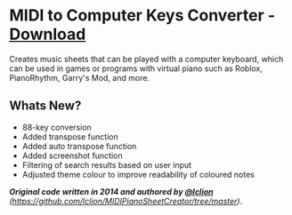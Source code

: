MIDI to Computer Keys Converter - [Download](https://minhaskamal.github.io/DownGit/#/home?url=https:%2F%2Fgithub.com%2FAlbacusphetical%2FMIDIToComputerKeysConverter%2Ftree%2Fmaster%2FMidiToComputerKeysConverterLauncher)
===============================
Creates music sheets that can be played with a computer keyboard, which can be used in games or programs with virtual piano such as Roblox, PianoRhythm, Garry's Mod, and more.

## Whats New?
- 88-key conversion
- Added transpose function
- Added auto transpose function
- Added screenshot function
- Filtering of search results based on user input
- Adjusted theme colour to improve readability of coloured notes


***Original code written in 2014 and authored by [@lclion](https://github.com/lclion)** (https://github.com/lclion/MIDIPianoSheetCreator/tree/master)*.
